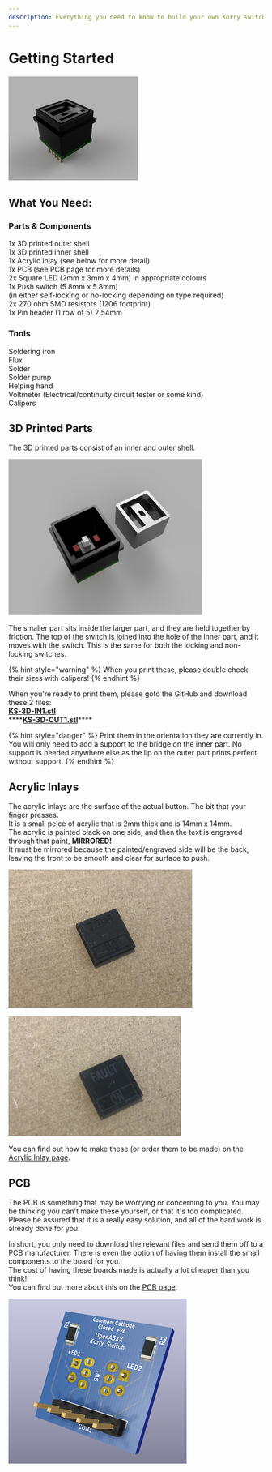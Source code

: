 ```yaml
---
description: Everything you need to know to build your own Korry switch!
---
```


# Getting Started

![3D Visualization](../.gitbook/assets/5.png)

## What You Need:

### **Parts & Components**

1x 3D printed outer shell  
1x 3D printed inner shell  
1x Acrylic inlay \(see below for more detail\)  
1x PCB \(see PCB page for more details\)  
2x Square LED \(2mm x 3mm x 4mm\) in appropriate colours  
1x Push switch \(5.8mm x 5.8mm\)  
\(in either self-locking or no-locking depending on type required\)  
2x 270 ohm SMD resistors \(1206 footprint\)  
1x Pin header \(1 row of 5\) 2.54mm

### **Tools**

Soldering iron  
Flux  
Solder  
Solder pump  
Helping hand  
Voltmeter \(Electrical/continuity circuit tester or some kind\)  
Calipers

## 3D Printed Parts

The 3D printed parts consist of an inner and outer shell.

![](../.gitbook/assets/4.png)

The smaller part sits inside the larger part, and they are held together by friction. The top of the switch is joined into the hole of the inner part, and it moves with the switch. This is the same for both the locking and non-locking switches.

{% hint style="warning" %}
When you print these, please double check their sizes with calipers!
{% endhint %}

When you're ready to print them, please goto the GitHub and download these 2 files:  
[**KS-3D-IN1.stl**](https://github.com/OpenA3XX/opena3xx.3D-CNC_Parts/blob/main/Korry%20Switch/3D%20Print%20Parts/KS-3D-IN1.stl)  
****[**KS-3D-OUT1.stl**](https://github.com/OpenA3XX/opena3xx.3D-CNC_Parts/blob/main/Korry%20Switch/3D%20Print%20Parts/KS-3D-OUT1.stl)\*\*\*\*

{% hint style="danger" %}
Print them in the orientation they are currently in. You will only need to add a support to the bridge on the inner part. No support is needed anywhere else as the lip on the outer part prints perfect without support.
{% endhint %}

## **Acrylic Inlays**

The acrylic inlays are the surface of the actual button. The bit that your finger presses.  
It is a small peice of acrylic that is 2mm thick and is 14mm x 14mm.  
The acrylic is painted black on one side, and then the text is engraved through that paint, **MIRRORED!**   
It must be mirrored because the painted/engraved side will be the back, leaving the front to be smooth and clear for surface to push.

![Painted &amp; engraved \(mirrored\) side becomes the back.](../.gitbook/assets/img_5352.jpg)

![This side then becomes the front, the part that is actually pressed.](../.gitbook/assets/img_5351.jpg)

You can find out how to make these \(or order them to be made\) on the [Acrylic Inlay page](acrylic_inlays.md).

## PCB

The PCB is something that may be worrying or concerning to you. You may be thinking you can't make these yourself, or that it's too complicated.  
Please be assured that it is a really easy solution, and all of the hard work is already done for you.

In short, you only need to download the relevant files and send them off to a PCB manufacturer. There is even the option of having them install the small components to the board for you.  
The cost of having these boards made is actually a lot cheaper than you think!  
You can find out more about this on the [PCB page](pcb.md).

![3D render of PCB.](../.gitbook/assets/korry_pcb2.png)

